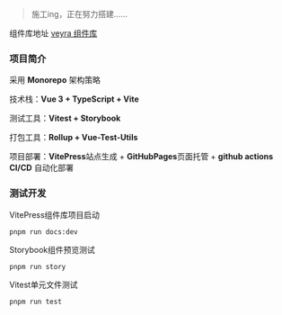 > 施工ing，正在努力搭建......

组件库地址 [veyra 组件库](https://breezli.cn/veyra/)

### 项目简介

采用 **Monorepo** 架构策略

技术栈：**Vue 3 + TypeScript + Vite**

测试工具：**Vitest + Storybook**

打包工具：**Rollup + Vue-Test-Utils**

项目部署：**VitePress**站点生成 + **GitHubPages**页面托管 + **github actions CI/CD** 自动化部署

### 测试开发

VitePress组件库项目启动

```
pnpm run docs:dev
```

Storybook组件预览测试

```
pnpm run story
```

Vitest单元文件测试

```
pnpm run test
```
